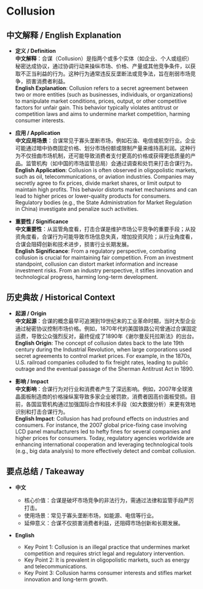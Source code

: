 # Collusion

## 中文解释 / English Explanation

* **定义 / Definition**  
  **中文解释**：合谋（Collusion）是指两个或多个实体（如企业、个人或组织）秘密达成协议，通过协调行动来操纵市场、价格、产量或其他竞争条件，以获取不正当利益的行为。这种行为通常违反反垄断法或竞争法，旨在削弱市场竞争，损害消费者利益。  
  **English Explanation**: Collusion refers to a secret agreement between two or more entities (such as businesses, individuals, or organizations) to manipulate market conditions, prices, output, or other competitive factors for unfair gain. This behavior typically violates antitrust or competition laws and aims to undermine market competition, harming consumer interests.

* **应用 / Application**  
  **中文应用场景**：合谋常见于寡头垄断市场，例如石油、电信或航空行业。企业可能通过暗中协商固定价格、划分市场份额或限制产量来维持高利润。这种行为不仅扭曲市场机制，还可能导致消费者支付更高的价格或获得更低质量的产品。监管机构（如中国的市场监管总局）会通过调查和处罚来打击合谋行为。  
  **English Application**: Collusion is often observed in oligopolistic markets, such as oil, telecommunications, or aviation industries. Companies may secretly agree to fix prices, divide market shares, or limit output to maintain high profits. This behavior distorts market mechanisms and can lead to higher prices or lower-quality products for consumers. Regulatory bodies (e.g., the State Administration for Market Regulation in China) investigate and penalize such activities.

* **重要性 / Significance**  
  **中文重要性**：从监管角度看，打击合谋是维护市场公平竞争的重要手段；从投资角度看，合谋行为可能导致市场信息失真，增加投资风险；从行业角度看，合谋会阻碍创新和技术进步，损害行业长期发展。  
  **English Significance**: From a regulatory perspective, combating collusion is crucial for maintaining fair competition. From an investment standpoint, collusion can distort market information and increase investment risks. From an industry perspective, it stifles innovation and technological progress, harming long-term development.

## 历史典故 / Historical Context

* **起源 / Origin**  
  **中文起源**：合谋的概念最早可追溯到19世纪末的工业革命时期，当时大型企业通过秘密协议控制市场价格。例如，1870年代的美国铁路公司曾通过合谋固定运费，导致公众强烈反对，最终促成了1890年《谢尔曼反托拉斯法》的出台。  
  **English Origin**: The concept of collusion dates back to the late 19th century during the Industrial Revolution, when large corporations used secret agreements to control market prices. For example, in the 1870s, U.S. railroad companies colluded to fix freight rates, leading to public outrage and the eventual passage of the Sherman Antitrust Act in 1890.

* **影响 / Impact**  
  **中文影响**：合谋行为对行业和消费者产生了深远影响。例如，2007年全球液晶面板制造商的价格操纵案导致多家企业被罚款，消费者因高价面板受损。目前，各国监管机构通过加强国际合作和技术手段（如大数据分析）来更有效地识别和打击合谋行为。  
  **English Impact**: Collusion has had profound effects on industries and consumers. For instance, the 2007 global price-fixing case involving LCD panel manufacturers led to hefty fines for several companies and higher prices for consumers. Today, regulatory agencies worldwide are enhancing international cooperation and leveraging technological tools (e.g., big data analysis) to more effectively detect and combat collusion.

## 要点总结 / Takeaway

* **中文**  
  - 核心价值：合谋是破坏市场竞争的非法行为，需通过法律和监管手段严厉打击。  
  - 使用场景：常见于寡头垄断市场，如能源、电信等行业。  
  - 延伸意义：合谋不仅损害消费者利益，还阻碍市场创新和长期发展。  

* **English**  
  - Key Point 1: Collusion is an illegal practice that undermines market competition and requires strict legal and regulatory intervention.  
  - Key Point 2: It is prevalent in oligopolistic markets, such as energy and telecommunications.  
  - Key Point 3: Collusion harms consumer interests and stifles market innovation and long-term growth.